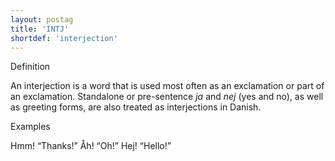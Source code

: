 ```yaml
---
layout: postag
title: 'INTJ'
shortdef: 'interjection'
---
```


Definition

An interjection is a word that is used most often as an exclamation or part of an exclamation. Standalone or pre-sentence _ja_ and _nej_ (yes and no), as well as greeting forms, are also treated as interjections in Danish.

Examples

Hmm! “Thanks!”
Åh! “Oh!”
Hej! “Hello!”
